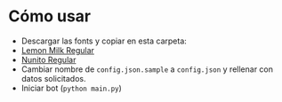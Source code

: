 # Cómo usar
* Descargar las fonts y copiar en esta carpeta:
 * [Lemon Milk Regular](https://www.dafont.com/lemon-milk.font)
 * [Nunito Regular](https://fonts.google.com/specimen/Nunito)
* Cambiar nombre de `config.json.sample` a `config.json` y rellenar con datos solicitados.
* Iniciar bot (`python main.py`)